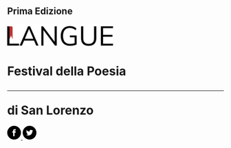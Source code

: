 
<h2 id="first-edition" class="heading">Prima Edizione</h2>
<img id="langue-home" src="assets/images/langue-home.svg" alt="Langue" height="50px" />
<h1 id="home-tagline">Festival della Poesia<hr>di San Lorenzo</h1>

<div id="social-media">
  <a href="https://www.facebook.com/langue">
    <img src="assets/images/social-media/2657542_-_facebook_media_social_website.png" />
  </a>
  <a href="https://www.twitter.com/langue">
    <img src="assets/images/social-media/2657545_-_media_social_twitter_website.png" />
  </a>
</div>
